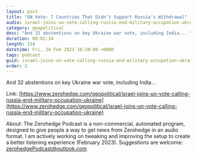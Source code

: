 ```yaml
---
layout: post
title: "UN Vote: 7 Countries That Didn't Support Russia's Withdrawal"
audio: israel-joins-un-vote-calling-russia-end-military-occupation-ukraine-0
category: geopolitical
desc: "And 32 abstentions on key Ukraine war vote, including India... "
duration: 00:02:34
length: 154
datetime: Fri, 24 Feb 2023 16:20:00 +0000
tags: podcast
guid: israel-joins-un-vote-calling-russia-end-military-occupation-ukraine-0
order: 2
---
```

And 32 abstentions on key Ukraine war vote, including India... 

Link: [https://www.zerohedge.com/geopolitical/israel-joins-un-vote-calling-russia-end-military-occupation-ukraine](https://www.zerohedge.com/geopolitical/israel-joins-un-vote-calling-russia-end-military-occupation-ukraine)

About: The Zerohedge Podcast is a non-commercial, automated program, designed to give people a way to get news from Zerohedge in an audio format.  I am actively working on tweaking and improving the setup to create a better listening experience (February 2023).  Suggestions are welcome: [zerohedgePodcast@outlook.com](mailto:zerohedgePodcast@outlook.com)